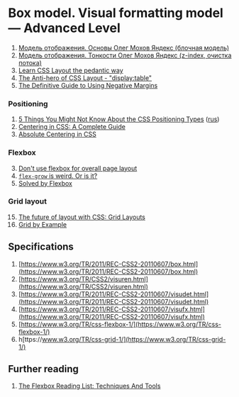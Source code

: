 # Box model. Visual formatting model — Advanced Level

1. [Модель отображения. Основы Олег Мохов Яндекс (блочная модель)](https://tech.yandex.ru/education/shri/ekb-2013/talks/1492/)
2. [Модель отображения. Тонкости Олег Мохов Яндекс (z-index, очистка потока)](https://tech.yandex.ru/education/shri/ekb-2013/talks/1493/)
2. [Learn CSS Layout the pedantic way](http://book.mixu.net/css/) 
2. [The Anti-hero of CSS Layout - "display:table"](http://colintoh.com/blog/display-table-anti-hero)
6. [The Definitive Guide to Using Negative Margins](http://www.smashingmagazine.com/2009/07/the-definitive-guide-to-using-negative-margins/)

### Positioning

1. [5 Things You Might Not Know About the CSS Positioning Types](https://scotch.io/bar-talk/5-things-you-might-not-know-about-the-css-positioning-types) ([rus](http://prgssr.ru/development/5-osobennostej-pozicionirovaniya-v-css.html))
7. [Centering in CSS: A Complete Guide](http://css-tricks.com/centering-css-complete-guide/)
5. [Absolute Centering in CSS](http://codepen.io/shshaw/full/gEiDt)

### Flexbox

3. [Don't use flexbox for overall page layout](https://jakearchibald.com/2014/dont-use-flexbox-for-page-layout/)
4. [`flex-grow` is weird. Or is it?](https://css-tricks.com/flex-grow-is-weird/)
5. [Solved by Flexbox](https://philipwalton.github.io/solved-by-flexbox/)

### Grid layout

15. [The future of layout with CSS: Grid Layouts](https://hacks.mozilla.org/2015/09/the-future-of-layout-with-css-grid-layouts/)
16. [Grid by Example](http://gridbyexample.com/)

## Specifications

1. [https://www.w3.org/TR/2011/REC-CSS2-20110607/box.html](https://www.w3.org/TR/2011/REC-CSS2-20110607/box.html)
2. [https://www.w3.org/TR/CSS2/visuren.html](https://www.w3.org/TR/CSS2/visuren.html)
3. [https://www.w3.org/TR/2011/REC-CSS2-20110607/visudet.html](https://www.w3.org/TR/2011/REC-CSS2-20110607/visudet.html)
4. [https://www.w3.org/TR/2011/REC-CSS2-20110607/visufx.html](https://www.w3.org/TR/2011/REC-CSS2-20110607/visufx.html)
5. [https://www.w3.org/TR/css-flexbox-1/](https://www.w3.org/TR/css-flexbox-1/)
6. h[ttps://www.w3.org/TR/css-grid-1/](https://www.w3.org/TR/css-grid-1/)

## Further reading

1. [The Flexbox Reading List: Techniques And Tools](https://www.smashingmagazine.com/2016/02/the-flexbox-reading-list/)
